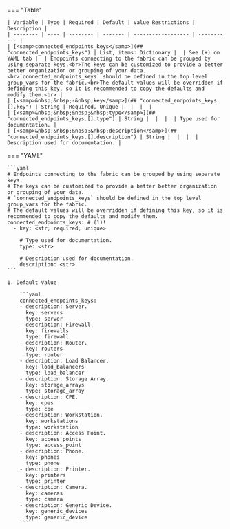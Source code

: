 <!--
  ~ Copyright (c) 2024 Arista Networks, Inc.
  ~ Use of this source code is governed by the Apache License 2.0
  ~ that can be found in the LICENSE file.
  -->
=== "Table"

    | Variable | Type | Required | Default | Value Restrictions | Description |
    | -------- | ---- | -------- | ------- | ------------------ | ----------- |
    | [<samp>connected_endpoints_keys</samp>](## "connected_endpoints_keys") | List, items: Dictionary |  | See (+) on YAML tab |  | Endpoints connecting to the fabric can be grouped by using separate keys.<br>The keys can be customized to provide a better better organization or grouping of your data.<br>`connected_endpoints_keys` should be defined in the top level group_vars for the fabric.<br>The default values will be overridden if defining this key, so it is recommended to copy the defaults and modify them.<br> |
    | [<samp>&nbsp;&nbsp;-&nbsp;key</samp>](## "connected_endpoints_keys.[].key") | String | Required, Unique |  |  |  |
    | [<samp>&nbsp;&nbsp;&nbsp;&nbsp;type</samp>](## "connected_endpoints_keys.[].type") | String |  |  |  | Type used for documentation. |
    | [<samp>&nbsp;&nbsp;&nbsp;&nbsp;description</samp>](## "connected_endpoints_keys.[].description") | String |  |  |  | Description used for documentation. |

=== "YAML"

    ```yaml
    # Endpoints connecting to the fabric can be grouped by using separate keys.
    # The keys can be customized to provide a better better organization or grouping of your data.
    # `connected_endpoints_keys` should be defined in the top level group_vars for the fabric.
    # The default values will be overridden if defining this key, so it is recommended to copy the defaults and modify them.
    connected_endpoints_keys: # (1)!
      - key: <str; required; unique>

        # Type used for documentation.
        type: <str>

        # Description used for documentation.
        description: <str>
    ```

    1. Default Value

        ```yaml
        connected_endpoints_keys:
        - description: Server.
          key: servers
          type: server
        - description: Firewall.
          key: firewalls
          type: firewall
        - description: Router.
          key: routers
          type: router
        - description: Load Balancer.
          key: load_balancers
          type: load_balancer
        - description: Storage Array.
          key: storage_arrays
          type: storage_array
        - description: CPE.
          key: cpes
          type: cpe
        - description: Workstation.
          key: workstations
          type: workstation
        - description: Access Point.
          key: access_points
          type: access_point
        - description: Phone.
          key: phones
          type: phone
        - description: Printer.
          key: printers
          type: printer
        - description: Camera.
          key: cameras
          type: camera
        - description: Generic Device.
          key: generic_devices
          type: generic_device
        ```
